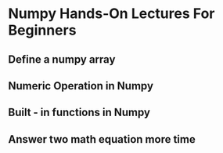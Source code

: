 # Numpy Hands-On Lectures For Beginners
## Define a numpy array ##
## Numeric Operation in Numpy ##
## Built - in functions in Numpy
## Answer two math equation more time ##
